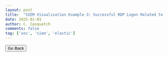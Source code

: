 ```yaml
---
layout: post
title:  "SIEM Visualisation Example 3: Successful RDP Logon Related to Service Accounts"
date: 2025-01-01
author: C. Casquatch
comments: false
tag: ['soc', 'siem', 'elastic']
---
```




<button onclick="history.back()">Go Back</button>
